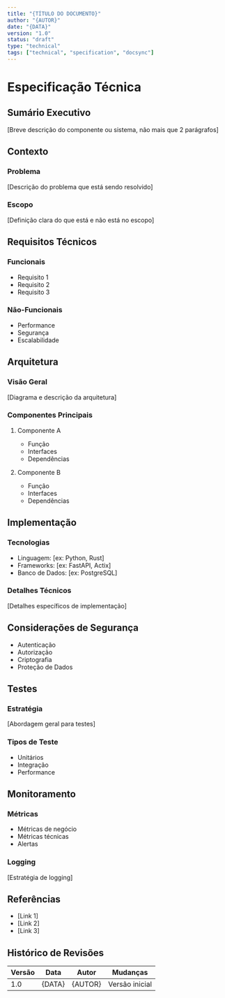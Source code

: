 ```yaml
---
title: "{TÍTULO DO DOCUMENTO}"
author: "{AUTOR}"
date: "{DATA}"
version: "1.0"
status: "draft"
type: "technical"
tags: ["technical", "specification", "docsync"]
---
```


# Especificação Técnica

## Sumário Executivo

[Breve descrição do componente ou sistema, não mais que 2 parágrafos]

## Contexto

### Problema
[Descrição do problema que está sendo resolvido]

### Escopo
[Definição clara do que está e não está no escopo]

## Requisitos Técnicos

### Funcionais
- Requisito 1
- Requisito 2
- Requisito 3

### Não-Funcionais
- Performance
- Segurança
- Escalabilidade

## Arquitetura

### Visão Geral
[Diagrama e descrição da arquitetura]

### Componentes Principais
1. Componente A
   - Função
   - Interfaces
   - Dependências

2. Componente B
   - Função
   - Interfaces
   - Dependências

## Implementação

### Tecnologias
- Linguagem: [ex: Python, Rust]
- Frameworks: [ex: FastAPI, Actix]
- Banco de Dados: [ex: PostgreSQL]

### Detalhes Técnicos
[Detalhes específicos de implementação]

## Considerações de Segurança

- Autenticação
- Autorização
- Criptografia
- Proteção de Dados

## Testes

### Estratégia
[Abordagem geral para testes]

### Tipos de Teste
- Unitários
- Integração
- Performance

## Monitoramento

### Métricas
- Métricas de negócio
- Métricas técnicas
- Alertas

### Logging
[Estratégia de logging]

## Referências

- [Link 1]
- [Link 2]
- [Link 3]

## Histórico de Revisões

| Versão | Data | Autor | Mudanças |
|--------|------|-------|----------|
| 1.0 | {DATA} | {AUTOR} | Versão inicial |

